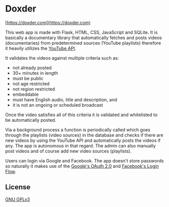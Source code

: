 # Doxder

[https://doxder.com](https://doxder.com)

This web app is made with Flask, HTML, CSS, JavaScript and SQLite. It is basically a documentary library that automatically fetches and posts videos (documentaries) from predetermined sources (YouTube playlists) therefore it heavily utilizes the [YouTube API](https://developers.google.com/youtube/v3/docs).

It validates the videos against multiple criteria such as:

- not already posted
- 30+ minutes in length
- must be public
- not age restricted
- not region restricted
- embeddable
- must have English audio, title and description, and
- it is not an ongoing or scheduled broadcast

Once the video satisfies all of this criteria it is validated and whitelisted to be automatically posted.

Via a background process a function is periodically called which goes through the playlists (video sources) in the database and checks if there are new videos by using the YouTube API and automatically posts the videos if any. The app is autonomous in that regard. The admin can also manually post videos and of course add new video sources (playlists).

Users can login via Google and Facebook. The app doesn't store passwords so naturally it makes use of the [Google's OAuth 2.0](https://developers.google.com/identity/protocols/oauth2) and [Facebook's Login Flow](https://developers.facebook.com/docs/facebook-login/guides/advanced/manual-flow).

## License
[GNU GPLv3](https://choosealicense.com/licenses/gpl-3.0/)